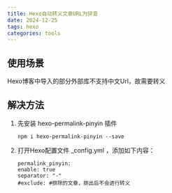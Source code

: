 ```yaml
---
title: Hexo自动转义文章URL为拼音
date: 2024-12-25
tags: hexo
categories: tools
---
```


## 使用场景
Hexo博客中导入的部分外部库不支持中文Url，故需要转义

## 解决方法
1. 先安装 hexo-permalink-pinyin 插件
    ```shell
    npm i hexo-permalink-pinyin --save
    ```

2. 打开Hexo配置文件 _config.yml ，添加如下内容：
    ```shell
    permalink_pinyin:
    enable: true
    separator: "-"
    #exclude: #排除的文章，排出后不会进行转义
    ```
